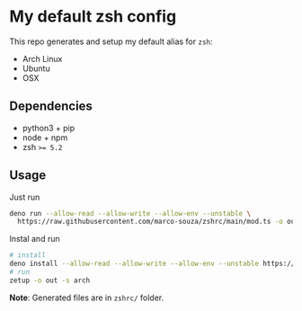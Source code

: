 # My default zsh config

This repo generates and setup my default alias for `zsh`:

- Arch Linux
- Ubuntu
- OSX

## Dependencies

- python3 + pip
- node + npm
- zsh `>= 5.2`

## Usage

Just run

```sh
deno run --allow-read --allow-write --allow-env --unstable \
  https://raw.githubusercontent.com/marco-souza/zshrc/main/mod.ts -o out -s arch
```

Instal and run

```sh
# install
deno install --allow-read --allow-write --allow-env --unstable https://raw.githubusercontent.com/marco-souza/zshrc/main/mod.ts zetup
# run
zetup -o out -s arch
```

**Note**: Generated files are in `zshrc/` folder.
